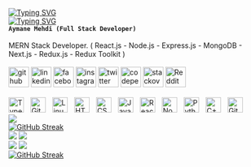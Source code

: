 [![Typing SVG](https://readme-typing-svg.herokuapp.com?font=Fira+Code&size=50&pause=1000&color=F7F7F7&width=400&height=80&lines=Aymane+Mehdi)](https://git.io/typing-svg)<br>
[![Typing SVG](https://readme-typing-svg.herokuapp.com?font=Fira+Code&pause=1000&color=02F6F7&width=435&lines=Full+Stack+Developer)](https://git.io/typing-svg)<br>
**`Aymane Mehdi (Full Stack Developer)`** <br> <br>
MERN Stack Developer. ( React.js - Node.js - Express.js - MongoDB - Next.js - Redux.js - Redux Toolkit ) <br> <br>
[<img src='https://cdn.jsdelivr.net/npm/simple-icons@3.0.1/icons/github.svg' alt='github' height='40'>](https://github.com/AymaneMehdi)  [<img src='https://cdn.jsdelivr.net/npm/simple-icons@3.0.1/icons/linkedin.svg' alt='linkedin' height='40'>](https://www.linkedin.com/in/AymaneMehdi/)  [<img src='https://cdn.jsdelivr.net/npm/simple-icons@3.0.1/icons/facebook.svg' alt='facebook' height='40'>](https://www.facebook.com/OfficialWolder)  [<img src='https://cdn.jsdelivr.net/npm/simple-icons@3.0.1/icons/instagram.svg' alt='instagram' height='40'>](https://www.instagram.com/OfficialWolder/)  [<img src='https://cdn.jsdelivr.net/npm/simple-icons@3.0.1/icons/twitter.svg' alt='twitter' height='40'>](https://twitter.com/OfficialWolder)  [<img src='https://cdn.jsdelivr.net/npm/simple-icons@3.0.1/icons/codepen.svg' alt='codepen' height='40'>](https://codepen.io/AymaneMehdi)  [<img src='https://cdn.jsdelivr.net/npm/simple-icons@3.0.1/icons/stackoverflow.svg' alt='stackoverflow' height='40'>](https://stackoverflow.com/users/AymaneMehdi)  [<img src='https://cdn.jsdelivr.net/npm/simple-icons@3.0.1/icons/reddit.svg' alt='Reddit' height='40'>](https://www.reddit.com/user/AymaneMehdi)  
<br>
<img align="left" alt="TypeScript" width="30px" style="padding-right:10px;" src="https://cdn.jsdelivr.net/gh/devicons/devicon/icons/typescript/typescript-plain.svg" />
<img align="left" alt="Git" width="30px" style="padding-right:10px;" src="https://cdn.jsdelivr.net/gh/devicons/devicon/icons/git/git-original.svg" />
<img align="left" alt="Linux" width="30px" style="padding-right:10px;" src="https://cdn.jsdelivr.net/gh/devicons/devicon/icons/linux/linux-original.svg" />
<img align="left" alt="HTML" width="30px" style="padding-right:10px;" src="https://cdn.jsdelivr.net/gh/devicons/devicon/icons/html5/html5-plain.svg" />
<img align="left" alt="CSS" width="30px" style="padding-right:10px;" src="https://cdn.jsdelivr.net/gh/devicons/devicon/icons/css3/css3-plain.svg" />
<img align="left" alt="JavaScript" width="30px" style="padding-right:10px;" src="https://cdn.jsdelivr.net/gh/devicons/devicon/icons/javascript/javascript-plain.svg" />
<img align="left" alt="React" width="30px" style="padding-right:10px;" src="https://cdn.jsdelivr.net/gh/devicons/devicon/icons/react/react-original.svg" />
<img align="left" alt="NodeJS" width="30px" style="padding-right:10px;" src="https://cdn.jsdelivr.net/gh/devicons/devicon/icons/nodejs/nodejs-original.svg" />
<img align="left" alt="Python" width="30px" style="padding-right:10px;" src="https://cdn.jsdelivr.net/gh/devicons/devicon/icons/python/python-plain.svg" />
<img align="left" alt="C++" width="30px" style="padding-right:10px;" src="https://cdn.jsdelivr.net/gh/devicons/devicon/icons/cplusplus/cplusplus-line.svg" />
<img align="left" alt="GitHub" width="30px" style="padding-right:10px;" src="https://cdn.jsdelivr.net/gh/devicons/devicon/icons/github/github-original.svg" />
<br><br>
![](http://github-profile-summary-cards.vercel.app/api/cards/profile-details?username=AymaneMehdi&theme=react&border_radius=15&card_width=1000)
<br>
[![GitHub Streak](https://github-readme-streak-stats.herokuapp.com?user=AymaneMehdi&theme=react&hide_border=true&border_radius=15&card_width=1000)](https://git.io/streak-stats)
<br>
![](http://github-profile-summary-cards.vercel.app/api/cards/most-commit-language?username=AymaneMehdi&theme=react )
![](http://github-profile-summary-cards.vercel.app/api/cards/repos-per-language?username=AymaneMehdi&theme=react)
<br>
![](http://github-profile-summary-cards.vercel.app/api/cards/stats?username=AymaneMehdi&theme=react)
![](http://github-profile-summary-cards.vercel.app/api/cards/productive-time?username=AymaneMehdi&theme=react&utcOffset=8)
<br>
[![GitHub Streak](https://streak-stats.demolab.com?user=aymanemehdi&theme=react&hide_border=true&border_radius=15&card_width=1000)](https://git.io/streak-stats)
